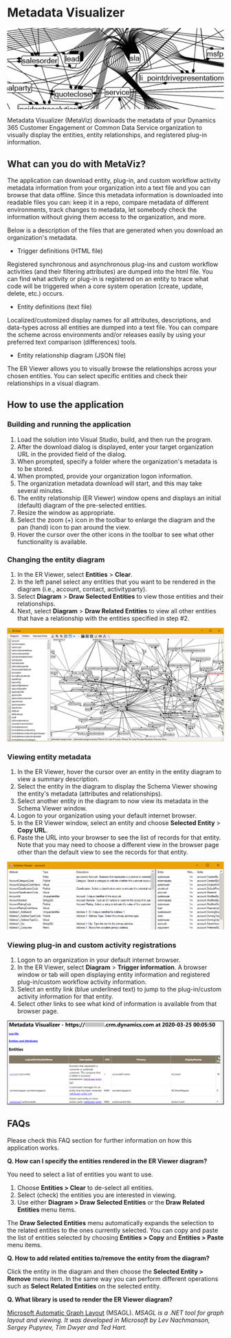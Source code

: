 # Metadata Visualizer

![Entity diagram example](./images/intro-graphic.png)

Metadata Visualizer (MetaViz) downloads the metadata of your Dynamics 365 Customer Engagement or Common Data Service organization to visually display the entities, entity relationships, and registered plug-in information.

## What can you do with MetaViz?

The application can download entity, plug-in, and custom workflow activity metadata information from your organization into a text file and you can browse that data offline.
Since this metadata information is downloaded into readable files you can: keep it in a repo, compare metadata of different environments, track changes to metadata, let somebody check the information without giving them access to the organization, and more.

Below is a description of the files that are generated when you download an organization's metadata.

- Trigger definitions (HTML file)

Registered synchronous and asynchronous plug-ins and custom workflow activities (and their filtering attributes) are dumped into the html file.
You can find what activity or plug-in is registered on an entity to trace what code will be triggered when a core system operation (create, update, delete, etc.) occurs.

- Entity definitions (text file)

Localized/customized display names for all attributes, descriptions, and data-types across all entities are dumped into a text file.
You can compare the scheme across environments and/or releases easily by using your preferred text comparison (differences) tools.

- Entity relationship diagram (JSON file)

The ER Viewer allows you to visually browse the relationships across your chosen entities.
You can select specific entities and check their relationships in a visual diagram.

## How to use the application

### Building and running the application

1. Load the solution into Visual Studio, build, and then run the program.
2. After the download dialog is displayed, enter your target organization URL in the provided field of the dialog.
3. When prompted, specify a folder where the organization's metadata is to be stored.
4. When prompted, provide your organization logon information.
5. The organization metadata download will start, and this may take several minutes.
6. The entity relationship (ER Viewer) window opens and displays an initial (default) diagram of the pre-selected entities.
7. Resize the window as appropriate.
8. Select the zoom (+) icon in the toolbar to enlarge the diagram and the pan (hand) icon to pan around the view.
9. Hover the cursor over the other icons in the toolbar to see what other functionality is available.

### Changing the entity diagram

1. In the ER Viewer, select **Entities** > **Clear**.
2. In the left panel select any entities that you want to be rendered in the diagram (i.e., account, contact, activityparty).
3. Select **Diagram** > **Draw Selected Entities** to view those entities and their relationships.
4. Next, select **Diagram** > **Draw Related Entities** to view all other entities that have a relationship with the entities specified in step #2.

![Entity Relationship (ER) Viewer](./images/er-viewer.png)

### Viewing entity metadata

1. In the ER Viewer, hover the cursor over an entity in the entity diagram to view a summary description.
2. Select the entity in the diagram to display the Schema Viewer showing the entity's metadata (attributes and relationships).
3. Select another entity in the diagram to now view its metadata in the Schema Viewer window.
4. Logon to your organization using your default internet browser.
5. In the ER Viewer window, select an entity and choose **Selected Entity** > **Copy URL**.
6. Paste the URL into your browser to see the list of records for that entity. Note that you may need to choose a different view in the browser page other than the default view to see the records for that entity.

![Schema Viewer](./images/schema-viewer.png)

### Viewing plug-in and custom activity registrations

1. Logon to an organization in your default internet browser.
2. In the ER Viewer, select **Diagram** > **Trigger information**. A browser window or tab will open displaying entity information and registered plug-in/custom workflow activity information.
3. Select an entity link (blue underlined text) to jump to the plug-in/custom activity information for that entity.
4. Select other links to see what kind of information is available from that browser page.

![Trigger information page](./images/trigger-view.png)

## FAQs

Please check this FAQ section for further information on how this application works.

**Q. How can I specify the entities rendered in the ER Viewer diagram?**

You need to select a list of entities you want to use.

1. Choose **Entities > Clear** to de-select all entities.
2. Select (check) the entities you are interested in viewing.
3. Use either **Diagram > Draw Selected Entities** or the **Draw Related Entities** menu items.

The **Draw Selected Entities** menu automatically expands the selection to the related entities to the ones currently selected.
You can copy and paste the list of entities selected by choosing **Entities > Copy** and **Entities > Paste** menu items.

**Q. How to add related entities to/remove the entity from the diagram?**

Click the entity in the diagram and then choose the **Selected Entity > Remove** menu item. In the same way you can perform different operations such as **Select Related Entities** on the selected entity.

**Q. What library is used to render the ER Viewer diagram?**

[Microsoft Automatic Graph Layout](https://www.microsoft.com/research/project/microsoft-automatic-graph-layout/) (MSAGL). *MSAGL is a .NET tool for graph layout and viewing. It was developed in Microsoft by Lev Nachmanson, Sergey Pupyrev, Tim Dwyer and Ted Hart.*